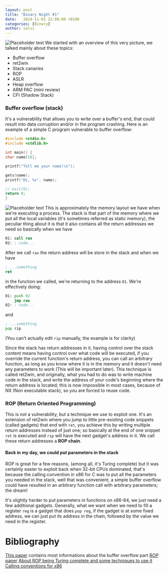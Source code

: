 ```yaml
---
layout: post
title: "Binary Night #1"
date:   2024-11-01 22:00:00 +0100
categories: [Binary]
author: salvi
---
```


![Placeholder text](https://5alv1.github.io/assets/images/roadmap.png)
We started with an overview of this very picture, we talked mainly about these topics:
- Buffer overflow
- ret2win
- Stack canaries
- ROP
- ASLR
- Heap overflow
- ARM PAC (mini review)
- CFI (Shadow Stack)
### Buffer overflow (stack)
It's a vulnerability that allows you to write over a buffer's end, that could result into data corruption and/or in the program crashing. Here is an example of a simple C program vulnerable to buffer overflow:

```c
#include <stdio.h>
#include <stdlib.h>

int main() {
char name[16];

printf("Tell me your name!\n");

gets(name);
printf("Hi, %s", name);

// exit(0);
return 0;
}
```

![Placeholder text](https://5alv1.github.io/assets/images/layout.png)
This is approximately the memory layout we have when we're executing a process.
The stack is that part of the memory where we put all the local variables (it's sometimes referred as static memory), the peculiar thing about it is that it also contains all the return addresses we need so basically when we have
```asm
01: call rax
02: ; code...
```
After we call `rax` the return address will be store in the stack and when we have 
```asm
; ...something
ret
```
in the function we called, we're returning to the address `01`. We're effectively doing:
```asm
01: push 02
    jmp rax
02: ; code...
```
and
```asm
; ...something
pop rip
```
(You can't actually edit `rip` manually, the example is for clarity)

Since the stack has return addresses in it, having control over the stack content means having control over what code will be executed, if you override the current function's return address, you can call an arbitrary function, as long as you know where it is in the memory and it doesn't need any parameters to work (This will be important later).
This technique is called ret2win, and originally, what you had to do was to write machine code in the stack, and write the address of your code's beginning where the return address is located; this is now impossible in most cases, because of NX (Non executable stack), so you are forced to reuse code.

### ROP (Return Oriented Programming)

This is not a vulnerability, but a technique we use to exploit one. It's an extension of ret2win where you jump to little pre-existing code snippets (called gadgets) that end with `ret`, you achieve this by writing multiple return addresses instead of just one; so basically at the end of one snippet `ret` is executed and `rip` will have the next gadget's address in it. We call these return addresses a **ROP chain**.

#### Back in my day, we could put parameters in the stack

ROP is great for a few reasons, (among all, it's Turing complete) but it was certainly easier to exploit back when 32-bit CPUs dominated, that's because the calling convention in x86 for C was to put all the parameters you needed in the stack, well that was convenient, a simple buffer overflow could have resulted in an arbitrary function call with arbitrary parameters; the dream!

It's slightly harder to put parameters in functions on x86-64, we just need a few additional gadgets. Generally, what we want when we need to fill a register `reg` is a gadget that does `pop reg`, if the gadget is at some fixed address, we can just put its address in the chain, followed by the value we need in the register.
# Bibliography
[This paper](http://cecs.wright.edu/~tkprasad/courses/cs781/alephOne.html) contains most informations about the buffer overflow part
[ROP paper](https://hovav.net/ucsd/dist/rop.pdf)
[About ROP being Turing complete and some techniques to use it](https://www.blackhat.com/presentations/bh-usa-08/Shacham/BH_US_08_Shacham_Return_Oriented_Programming.pdf)
[Calling conventions for x86](https://en.wikipedia.org/wiki/X86_calling_conventions)
